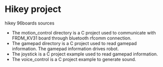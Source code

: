 # Hikey project
hikey 96boards sources
- The motion_control directory is a C project used to communicate with FRDM_KV31 board through bluetooth rfcomm connection.
- The gamepad directory is a C project used to read gamepad information. The gamepad information drives robot.
- The joystick is a C project example used to read gamepad information.
- The voice_control is a C project example to generate sound.

